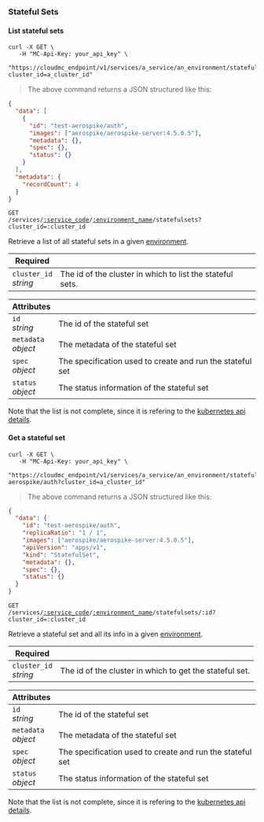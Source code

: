 ### Stateful Sets

<!-------------------- LIST STATEFUL SETS -------------------->

#### List stateful sets

```shell
curl -X GET \
   -H "MC-Api-Key: your_api_key" \
   "https://cloudmc_endpoint/v1/services/a_service/an_environment/statefulsets?cluster_id=a_cluster_id"
```

> The above command returns a JSON structured like this:

```json
{
  "data": [
    {
      "id": "test-aerospike/auth",
      "images": ["aerospike/aerospike-server:4.5.0.5"],
      "metadata": {},
      "spec": {},
      "status": {}
    }
  ],
  "metadata": {
    "recordCount": 4
  }
}
```

<code>GET /services/<a href="#administration-service-connections">:service_code</a>/<a href="#administration-environments">:environment_name</a>/statefulsets?cluster_id=:cluster_id</code>

Retrieve a list of all stateful sets in a given [environment](#administration-environments).

| Required                   | &nbsp;                                                    |
| -------------------------- | --------------------------------------------------------- |
| `cluster_id` <br/>_string_ | The id of the cluster in which to list the stateful sets. |

| Attributes                                 | &nbsp;                                                    |
| ------------------------------------------ | --------------------------------------------------------- |
| `id` <br/>_string_                         | The id of the stateful set                                |
| `metadata` <br/>_object_                   | The metadata of the stateful set                          |
| `spec`<br/>_object_                        | The specification used to create and run the stateful set |
| `status`<br/>_object_                      | The status information of the stateful set                |

Note that the list is not complete, since it is refering to the [kubernetes api details](https://github.com/kubernetes/community/blob/master/contributors/devel/sig-architecture/api-conventions.md).

<!-------------------- GET A STATEFUL SET -------------------->

#### Get a stateful set

```shell
curl -X GET \
   -H "MC-Api-Key: your_api_key" \
   "https://cloudmc_endpoint/v1/services/a_service/an_environment/statefulsets/test-aerospike/auth?cluster_id=a_cluster_id"
```

> The above command returns a JSON structured like this:

```json
{
  "data": {
    "id": "test-aerospike/auth",
    "replicaRatio": "1 / 1",
    "images": ["aerospike/aerospike-server:4.5.0.5"],
    "apiVersion": "apps/v1",
    "kind": "StatefulSet",
    "metadata": {},
    "spec": {},
    "status": {}
  }
}
```

<code>GET /services/<a href="#administration-service-connections">:service_code</a>/<a href="#administration-environments">:environment_name</a>/statefulsets/:id?cluster_id=:cluster_id</code>

Retrieve a stateful set and all its info in a given [environment](#administration-environments).

| Required                   | &nbsp;                                                  |
| -------------------------- | ------------------------------------------------------- |
| `cluster_id` <br/>_string_ | The id of the cluster in which to get the stateful set. |

| Attributes                                 | &nbsp;                                                    |
| ------------------------------------------ | --------------------------------------------------------- |
| `id` <br/>_string_                         | The id of the stateful set                                |
| `metadata` <br/>_object_                   | The metadata of the stateful set                          |
| `spec`<br/>_object_                        | The specification used to create and run the stateful set |
| `status`<br/>_object_                      | The status information of the stateful set                |

Note that the list is not complete, since it is refering to the [kubernetes api details](https://github.com/kubernetes/community/blob/master/contributors/devel/sig-architecture/api-conventions.md).
